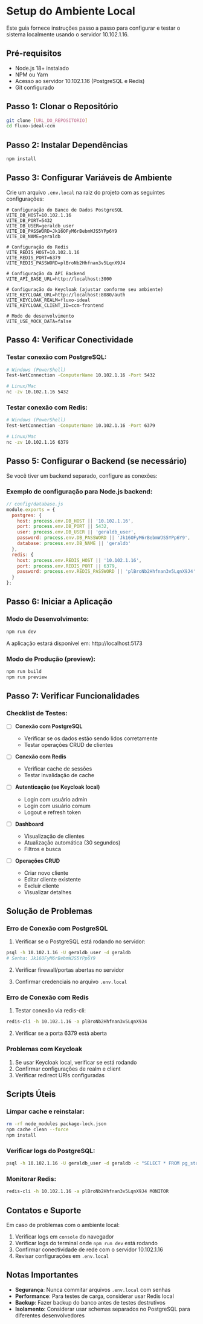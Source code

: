 # Setup do Ambiente Local

Este guia fornece instruções passo a passo para configurar e testar o sistema localmente usando o servidor 10.102.1.16.

## Pré-requisitos

- Node.js 18+ instalado
- NPM ou Yarn
- Acesso ao servidor 10.102.1.16 (PostgreSQL e Redis)
- Git configurado

## Passo 1: Clonar o Repositório

```bash
git clone [URL_DO_REPOSITORIO]
cd fluxo-ideal-ccm
```

## Passo 2: Instalar Dependências

```bash
npm install
```

## Passo 3: Configurar Variáveis de Ambiente

Crie um arquivo `.env.local` na raiz do projeto com as seguintes configurações:

```env
# Configuração do Banco de Dados PostgreSQL
VITE_DB_HOST=10.102.1.16
VITE_DB_PORT=5432
VITE_DB_USER=geraldb_user
VITE_DB_PASSWORD=Jk16OFyM6rBebmWJS5YPp6Y9
VITE_DB_NAME=geraldb

# Configuração do Redis
VITE_REDIS_HOST=10.102.1.16
VITE_REDIS_PORT=6379
VITE_REDIS_PASSWORD=plBroNb2Hhfnan3v5LqnX9J4

# Configuração da API Backend
VITE_API_BASE_URL=http://localhost:3000

# Configuração do Keycloak (ajustar conforme seu ambiente)
VITE_KEYCLOAK_URL=http://localhost:8080/auth
VITE_KEYCLOAK_REALM=fluxo-ideal
VITE_KEYCLOAK_CLIENT_ID=ccm-frontend

# Modo de desenvolvimento
VITE_USE_MOCK_DATA=false
```

## Passo 4: Verificar Conectividade

### Testar conexão com PostgreSQL:

```bash
# Windows (PowerShell)
Test-NetConnection -ComputerName 10.102.1.16 -Port 5432

# Linux/Mac
nc -zv 10.102.1.16 5432
```

### Testar conexão com Redis:

```bash
# Windows (PowerShell)
Test-NetConnection -ComputerName 10.102.1.16 -Port 6379

# Linux/Mac
nc -zv 10.102.1.16 6379
```

## Passo 5: Configurar o Backend (se necessário)

Se você tiver um backend separado, configure as conexões:

### Exemplo de configuração para Node.js backend:

```javascript
// config/database.js
module.exports = {
  postgres: {
    host: process.env.DB_HOST || '10.102.1.16',
    port: process.env.DB_PORT || 5432,
    user: process.env.DB_USER || 'geraldb_user',
    password: process.env.DB_PASSWORD || 'Jk16OFyM6rBebmWJS5YPp6Y9',
    database: process.env.DB_NAME || 'geraldb'
  },
  redis: {
    host: process.env.REDIS_HOST || '10.102.1.16',
    port: process.env.REDIS_PORT || 6379,
    password: process.env.REDIS_PASSWORD || 'plBroNb2Hhfnan3v5LqnX9J4'
  }
};
```

## Passo 6: Iniciar a Aplicação

### Modo de Desenvolvimento:

```bash
npm run dev
```

A aplicação estará disponível em: http://localhost:5173

### Modo de Produção (preview):

```bash
npm run build
npm run preview
```

## Passo 7: Verificar Funcionalidades

### Checklist de Testes:

- [ ] **Conexão com PostgreSQL**
  - Verificar se os dados estão sendo lidos corretamente
  - Testar operações CRUD de clientes

- [ ] **Conexão com Redis**
  - Verificar cache de sessões
  - Testar invalidação de cache

- [ ] **Autenticação (se Keycloak local)**
  - Login com usuário admin
  - Login com usuário comum
  - Logout e refresh token

- [ ] **Dashboard**
  - Visualização de clientes
  - Atualização automática (30 segundos)
  - Filtros e busca

- [ ] **Operações CRUD**
  - Criar novo cliente
  - Editar cliente existente
  - Excluir cliente
  - Visualizar detalhes

## Solução de Problemas

### Erro de Conexão com PostgreSQL

1. Verificar se o PostgreSQL está rodando no servidor:
```bash
psql -h 10.102.1.16 -U geraldb_user -d geraldb
# Senha: Jk16OFyM6rBebmWJS5YPp6Y9
```

2. Verificar firewall/portas abertas no servidor

3. Confirmar credenciais no arquivo `.env.local`

### Erro de Conexão com Redis

1. Testar conexão via redis-cli:
```bash
redis-cli -h 10.102.1.16 -a plBroNb2Hhfnan3v5LqnX9J4
```

2. Verificar se a porta 6379 está aberta

### Problemas com Keycloak

1. Se usar Keycloak local, verificar se está rodando
2. Confirmar configurações de realm e client
3. Verificar redirect URIs configuradas

## Scripts Úteis

### Limpar cache e reinstalar:
```bash
rm -rf node_modules package-lock.json
npm cache clean --force
npm install
```

### Verificar logs do PostgreSQL:
```bash
psql -h 10.102.1.16 -U geraldb_user -d geraldb -c "SELECT * FROM pg_stat_activity WHERE datname = 'geraldb';"
```

### Monitorar Redis:
```bash
redis-cli -h 10.102.1.16 -a plBroNb2Hhfnan3v5LqnX9J4 MONITOR
```

## Contatos e Suporte

Em caso de problemas com o ambiente local:

1. Verificar logs em `console` do navegador
2. Verificar logs do terminal onde `npm run dev` está rodando
3. Confirmar conectividade de rede com o servidor 10.102.1.16
4. Revisar configurações em `.env.local`

## Notas Importantes

- **Segurança**: Nunca commitar arquivos `.env.local` com senhas
- **Performance**: Para testes de carga, considerar usar Redis local
- **Backup**: Fazer backup do banco antes de testes destrutivos
- **Isolamento**: Considerar usar schemas separados no PostgreSQL para diferentes desenvolvedores